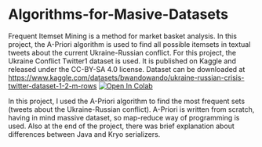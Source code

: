 # Algorithms-for-Masive-Datasets
Frequent Itemset Mining is a method for market basket analysis. In this project, the A-Priori algorithm is used to find all possible itemsets in textual tweets 
about the current Ukraine-Russian conflict. For this project, the Ukraine Conflict Twitter1 dataset is used. It is published on Kaggle and released 
under the CC-BY-SA 4.0 license.
Dataset can be downloaded at https://www.kaggle.com/datasets/bwandowando/ukraine-russian-crisis-twitter-dataset-1-2-m-rows
[![Open In Colab](https://colab.research.google.com/assets/colab-badge.svg)](https://colab.research.google.com/drive/16Vh-k9bsPxukMmkUlNIUhdSoRGWDZzvJ#scrollTo=hJuclQw-XnwQ)

In this project, I used the A-Priori algorithm to find the most frequent sets (tweets about the Ukraine-Russian conflict). 
A-Priori is written from scratch, having in mind massive dataset, so map-reduce way of programming is used. 
Also at the end of the project, there was brief explanation about differences between Java and Kryo serializers.
